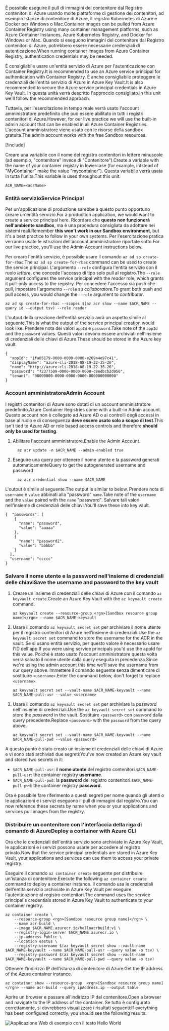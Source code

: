 <span data-ttu-id="8b7c2-101">È possibile eseguire il pull di immagini del contenitore dal Registro contenitori di Azure usando molte piattaforme di gestione dei contenitori, ad esempio Istanze di contenitore di Azure, il registro Kubernetes di Azure e Docker per Windows o Mac.</span><span class="sxs-lookup"><span data-stu-id="8b7c2-101">Container images can be pulled from Azure Container Registry using many container management platforms, such as Azure Container Instances, Azure Kubernetes Registry, and Docker for Windows or Mac.</span></span> <span data-ttu-id="8b7c2-102">Quando si eseguono immagini del contenitore dal Registro contenitori di Azure, potrebbero essere necessarie credenziali di autenticazione.</span><span class="sxs-lookup"><span data-stu-id="8b7c2-102">When running container images from Azure Container Registry, authentication credentials may be needed.</span></span> 

<span data-ttu-id="8b7c2-103">È consigliabile usare un'entità servizio di Azure per l'autenticazione con Container Registry.</span><span class="sxs-lookup"><span data-stu-id="8b7c2-103">It is recommended to use an Azure service principal for authentication with Container Registry.</span></span> <span data-ttu-id="8b7c2-104">È anche consigliabile proteggere le credenziali dell'entità servizio di Azure in Azure Key Vault.</span><span class="sxs-lookup"><span data-stu-id="8b7c2-104">It is also recommended to secure the Azure service principal credentials in Azure Key Vault.</span></span> <span data-ttu-id="8b7c2-105">In questa unità verrà descritto l'approccio consigliato.</span><span class="sxs-lookup"><span data-stu-id="8b7c2-105">In this unit we'll follow the recommended approach.</span></span>

<span data-ttu-id="8b7c2-106">Tuttavia, per l'esercitazione in tempo reale verrà usato l'account amministratore predefinito che può essere abilitato in tutti i registri contenitori di Azure.</span><span class="sxs-lookup"><span data-stu-id="8b7c2-106">However, for our live practice we will use the built-in admin account that can be enabled in all Azure Container Registries.</span></span> <span data-ttu-id="8b7c2-107">L'account amministratore viene usato con le risorse della sandbox gratuita.</span><span class="sxs-lookup"><span data-stu-id="8b7c2-107">The admin account works with the free Sandbox resources.</span></span>

<!-- Activate the sandbox -->
[!include[](../../../includes/azure-sandbox-activate.md)]

<span data-ttu-id="8b7c2-108">Creare una variabile con il nome del registro contenitori in lettere minuscole (ad esempio, "contenitore" invece di "Contenitore").</span><span class="sxs-lookup"><span data-stu-id="8b7c2-108">Create a variable with the name of your container registry in lowercase (for example, intstead of "MyContainer" make the value "mycontainer").</span></span> <span data-ttu-id="8b7c2-109">Questa variabile verrà usata in tutta l'unità.</span><span class="sxs-lookup"><span data-stu-id="8b7c2-109">This variable is used throughout this unit.</span></span>

```azurecli
ACR_NAME=<acrName>
```

### <a name="service-principal"></a><span data-ttu-id="8b7c2-110">Entità servizio</span><span class="sxs-lookup"><span data-stu-id="8b7c2-110">Service Principal</span></span>

<span data-ttu-id="8b7c2-111">Per un'applicazione di produzione sarebbe a questo punto opportuno creare un'entità servizio.</span><span class="sxs-lookup"><span data-stu-id="8b7c2-111">For a production application, we would want to create a service principal here.</span></span> <span data-ttu-id="8b7c2-112">Ricordare che **questo non funzionerà nell'ambiente sandbox**, ma è una procedura consigliata da adottare nei sistemi reali.</span><span class="sxs-lookup"><span data-stu-id="8b7c2-112">Remember **this won't work in our Sandbox environment**, but it's a best practice to follow in your own systems.</span></span> <span data-ttu-id="8b7c2-113">Per l'esercitazione pratica verranno usate le istruzioni dell'account amministratore riportate sotto.</span><span class="sxs-lookup"><span data-stu-id="8b7c2-113">For our live practice, you'll use the Admin Account instructions below.</span></span>

<span data-ttu-id="8b7c2-114">Per creare l'entità servizio, è possibile usare il comando `az ad sp create-for-rbac`.</span><span class="sxs-lookup"><span data-stu-id="8b7c2-114">The `az ad sp create-for-rbac` command can be used to create the service principal.</span></span> <span data-ttu-id="8b7c2-115">L'argomento `--role` configura l'entità servizio con il ruolo *lettore*, che concede l'accesso di tipo solo pull al registro.</span><span class="sxs-lookup"><span data-stu-id="8b7c2-115">The `--role` argument configures the service principal with the *reader* role, which grants it pull-only access to the registry.</span></span> <span data-ttu-id="8b7c2-116">Per concedere l'accesso sia push che pull, impostare l'argomento `--role` su *collaboratore*.</span><span class="sxs-lookup"><span data-stu-id="8b7c2-116">To grant both push and pull access, you would change the `--role` argument to *contributor*.</span></span>

```azurecli
az ad sp create-for-rbac --scopes $(az acr show --name $ACR_NAME --query id --output tsv) --role reader
```

<span data-ttu-id="8b7c2-117">L'output della creazione dell'entità servizio avrà un aspetto simile al seguente.</span><span class="sxs-lookup"><span data-stu-id="8b7c2-117">This is what the output of the service principal creation would look like.</span></span> <span data-ttu-id="8b7c2-118">Prendere nota dei valori `appId` e `password`.</span><span class="sxs-lookup"><span data-stu-id="8b7c2-118">Take note of the `appId` and the `password` values.</span></span> <span data-ttu-id="8b7c2-119">Questi valori devono essere archiviati nell'insieme di credenziali delle chiavi di Azure.</span><span class="sxs-lookup"><span data-stu-id="8b7c2-119">These should be stored in the Azure key vault.</span></span>

```output
{
  "appId": "1fa05179-0000-0000-0000-e269a4e97c41",
  "displayName": "azure-cli-2018-08-19-22-35-26",
  "name": "http://azure-cli-2018-08-19-22-35-26",
  "password": "72377509-0000-0000-0000-c8edbcb2d950",
  "tenant": "00000000-0000-0000-0000-000000000000"
}
```

### <a name="admin-account"></a><span data-ttu-id="8b7c2-120">Account amministratore</span><span class="sxs-lookup"><span data-stu-id="8b7c2-120">Admin Account</span></span>

<span data-ttu-id="8b7c2-121">I registri contenitori di Azure sono dotati di un account amministratore predefinito.</span><span class="sxs-lookup"><span data-stu-id="8b7c2-121">Azure Container Registries come with a built-in Admin account.</span></span> <span data-ttu-id="8b7c2-122">Questo account non è collegato ad Azure AD o ai controlli degli accessi in base al ruolo e di conseguenza **deve essere usato solo a scopo di test**.</span><span class="sxs-lookup"><span data-stu-id="8b7c2-122">This isn't tied to Azure AD or role based access controls and therefore **should only be used for testing**.</span></span> 

1. <span data-ttu-id="8b7c2-123">Abilitare l'account amministratore.</span><span class="sxs-lookup"><span data-stu-id="8b7c2-123">Enable the Admin Account.</span></span>
    ```azurecli
      az acr update -n $ACR_NAME --admin-enabled true
    ```

2. <span data-ttu-id="8b7c2-124">Eseguire una query per ottenere il nome utente e la password generati automaticamente</span><span class="sxs-lookup"><span data-stu-id="8b7c2-124">Query to get the autogenerated username and password</span></span>

    ```azurecli
      az acr credential show --name $ACR_NAME
    ```

<span data-ttu-id="8b7c2-125">L'output è simile al seguente.</span><span class="sxs-lookup"><span data-stu-id="8b7c2-125">The output is similar to below.</span></span> <span data-ttu-id="8b7c2-126">Prendere nota di `username` e `value` abbinati alla "password" `name`.</span><span class="sxs-lookup"><span data-stu-id="8b7c2-126">Take note of the `username` and the `value` paired with the `name` "password".</span></span> <span data-ttu-id="8b7c2-127">Salvare tali valori nell'insieme di credenziali delle chiavi.</span><span class="sxs-lookup"><span data-stu-id="8b7c2-127">You'll save these into key vault.</span></span>

```output
{  "passwords": [
    {
      "name": "password",
      "value": "aaaaa"
    },
    {
      "name": "password2",
      "value": "bbbbb"
    }
  ],
  "username": "ccccc"
}
```

### <a name="save-the-username-and-password-to-the-key-vault"></a><span data-ttu-id="8b7c2-128">Salvare il nome utente e la password nell'insieme di credenziali delle chiavi</span><span class="sxs-lookup"><span data-stu-id="8b7c2-128">Save the username and password to the key vault</span></span>

1. <span data-ttu-id="8b7c2-129">Creare un insieme di credenziali delle chiavi di Azure con il comando `az keyvault create`.</span><span class="sxs-lookup"><span data-stu-id="8b7c2-129">Create an Azure Key Vault with the `az keyvault create` command.</span></span>

    ```azurecli
    az keyvault create --resource-group <rgn>[Sandbox resource group name]</rgn> --name $ACR_NAME-keyvault
    ```

1. <span data-ttu-id="8b7c2-130">Usare il comando `az keyvault secret set` per archiviare il nome utente per il registro contenitori di Azure nell'insieme di credenziali.</span><span class="sxs-lookup"><span data-stu-id="8b7c2-130">Use the `az keyvault secret set` command to store the username for the ACR in the vault.</span></span> <span data-ttu-id="8b7c2-131">Se si usano entità servizio, per questo valore è necessario usare l'ID dell'app.</span><span class="sxs-lookup"><span data-stu-id="8b7c2-131">If you were using service principals you'd use the appId for this value.</span></span> <span data-ttu-id="8b7c2-132">Poiché è stato usato l'account amministratore questa volta verrà salvato il nome utente dalla query eseguita in precedenza.</span><span class="sxs-lookup"><span data-stu-id="8b7c2-132">Since we're using the admin account this time we'll save the username from our query above.</span></span> <span data-ttu-id="8b7c2-133">Immettere il comando seguente senza dimenticare di sostituire `<username>`.</span><span class="sxs-lookup"><span data-stu-id="8b7c2-133">Enter the command below, don't forget to replace `<username>`.</span></span>

    ```azurecli
    az keyvault secret set --vault-name $ACR_NAME-keyvault --name $ACR_NAME-pull-usr --value <username>
    ```

1. <span data-ttu-id="8b7c2-134">Usare il comando `az keyvault secret set` per archiviare la *password* nell'insieme di credenziali.</span><span class="sxs-lookup"><span data-stu-id="8b7c2-134">Use the `az keyvault secret set` command to store the *password* in the vault.</span></span> <span data-ttu-id="8b7c2-135">Sostituire `<password>` con `password` dalla query precedente.</span><span class="sxs-lookup"><span data-stu-id="8b7c2-135">Replace `<password>` with the `password` from the query above.</span></span>

    ```azurecli
    az keyvault secret set --vault-name $ACR_NAME-keyvault --name $ACR_NAME-pull-pwd --value <password>
    ```

<span data-ttu-id="8b7c2-136">A questo punto è stato creato un insieme di credenziali delle chiavi di Azure e vi sono stati archiviati due segreti:</span><span class="sxs-lookup"><span data-stu-id="8b7c2-136">You've now created an Azure key vault and stored two secrets in it:</span></span>

* <span data-ttu-id="8b7c2-137">`$ACR_NAME-pull-usr`: il **nome utente** del registro contenitori.</span><span class="sxs-lookup"><span data-stu-id="8b7c2-137">`$ACR_NAME-pull-usr`: the container registry **username**.</span></span>
* <span data-ttu-id="8b7c2-138">`$ACR_NAME-pull-pwd`: la **password** del registro contenitori.</span><span class="sxs-lookup"><span data-stu-id="8b7c2-138">`$ACR_NAME-pull-pwd`: the container registry **password**.</span></span>

<span data-ttu-id="8b7c2-139">Ora è possibile fare riferimento a questi segreti per nome quando gli utenti o le applicazioni e i servizi eseguono il pull di immagini dal registro.</span><span class="sxs-lookup"><span data-stu-id="8b7c2-139">You can now reference these secrets by name when you or your applications and services pull images from the registry.</span></span>

### <a name="deploy-a-container-with-azure-cli"></a><span data-ttu-id="8b7c2-140">Distribuire un contenitore con l'interfaccia della riga di comando di Azure</span><span class="sxs-lookup"><span data-stu-id="8b7c2-140">Deploy a container with Azure CLI</span></span>

<span data-ttu-id="8b7c2-141">Ora che le credenziali dell'entità servizio sono archiviate in Azure Key Vault, le applicazioni e i servizi possono usarle per accedere al registro privato.</span><span class="sxs-lookup"><span data-stu-id="8b7c2-141">Now that the service principal credentials are stored in Azure Key Vault, your applications and services can use them to access your private registry.</span></span>

<span data-ttu-id="8b7c2-142">Eseguire il comando `az container create` seguente per distribuire un'istanza di contenitore.</span><span class="sxs-lookup"><span data-stu-id="8b7c2-142">Execute the following `az container create` command to deploy a container instance.</span></span> <span data-ttu-id="8b7c2-143">Il comando usa le credenziali dell'entità servizio archiviate in Azure Key Vault per eseguire l'autenticazione al registro contenitori.</span><span class="sxs-lookup"><span data-stu-id="8b7c2-143">The command uses the service principal's credentials stored in Azure Key Vault to authenticate to your container registry.</span></span>

```azurecli
az container create \
    --resource-group <rgn>[Sandbox resource group name]</rgn> \
    --name acr-build \
    --image $ACR_NAME.azurecr.io/helloacrbuild:v1 \
    --registry-login-server $ACR_NAME.azurecr.io \
    --ip-address Public \
    --location eastus \
    --registry-username $(az keyvault secret show --vault-name $ACR_NAME-keyvault --name $ACR_NAME-pull-usr --query value -o tsv) \
    --registry-password $(az keyvault secret show --vault-name $ACR_NAME-keyvault --name $ACR_NAME-pull-pwd --query value -o tsv)
```

<span data-ttu-id="8b7c2-144">Ottenere l'indirizzo IP dell'istanza di contenitore di Azure.</span><span class="sxs-lookup"><span data-stu-id="8b7c2-144">Get the IP address of the Azure container instance.</span></span>

```azurecli
az container show --resource-group  <rgn>[Sandbox resource group name]</rgn> --name acr-build --query ipAddress.ip --output table
```

<span data-ttu-id="8b7c2-145">Aprire un browser e passare all'indirizzo IP del contenitore.</span><span class="sxs-lookup"><span data-stu-id="8b7c2-145">Open a browser and navigate to the IP address of the container.</span></span> <span data-ttu-id="8b7c2-146">Se tutto è configurato correttamente, si dovrebbero visualizzare i risultati seguenti:</span><span class="sxs-lookup"><span data-stu-id="8b7c2-146">If everything has been configured correctly, you should see the following results:</span></span>

![Applicazione Web di esempio con il testo Hello World](../media/hello.png)

